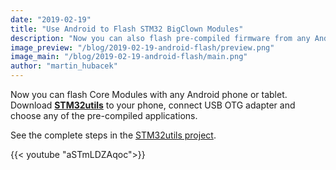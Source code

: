 ```yaml
---
date: "2019-02-19"
title: "Use Android to Flash STM32 BigClown Modules"
description: "Now you can also flash pre-compiled firmware from any Android device with OTG USB support."
image_preview: "/blog/2019-02-19-android-flash/preview.png"
image_main: "/blog/2019-02-19-android-flash/main.png"
author: "martin_hubacek"
---
```


Now you can flash Core Modules with any Android phone or tablet. Download [**STM32utils**](https://play.google.com/store/apps/details?id=com.martinloren.stm32utils&hl=cs) to your phone, connect USB OTG adapter and choose any of the pre-compiled applications.

See the complete steps in the [STM32utils project](https://www.hackster.io/hubmartin/use-android-to-flash-stm32-bigclown-modules-3e03ee).

{{< youtube "aSTmLDZAqoc">}}
